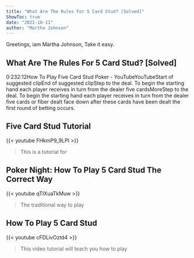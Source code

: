 ```yaml
---
title: "What Are The Rules For 5 Card Stud? [Solved]"
ShowToc: true 
date: "2021-10-11"
author: "Martha Johnson" 
---
```


Greetings, iam Martha Johnson, Take it easy.
## What Are The Rules For 5 Card Stud? [Solved]
0:232:12How To Play Five Card Stud Poker - YouTubeYouTubeStart of suggested clipEnd of suggested clipStep to the deal. To begin the starting hand each player receives in turn from the dealer five cardsMoreStep to the deal. To begin the starting hand each player receives in turn from the dealer five cards or fiber dealt face down after these cards have been dealt the first round of betting occurs.

## Five Card Stud Tutorial
{{< youtube FHkmP9_9LPI >}}
>This is a tutorial for 

## Poker Night: How To Play 5 Card Stud The Correct Way
{{< youtube qTIXuaTkMuw >}}
>The traditional way to play 

## How To Play 5 Card Stud
{{< youtube cFDLivOztd4 >}}
>This video tutorial will teach you how to play 

